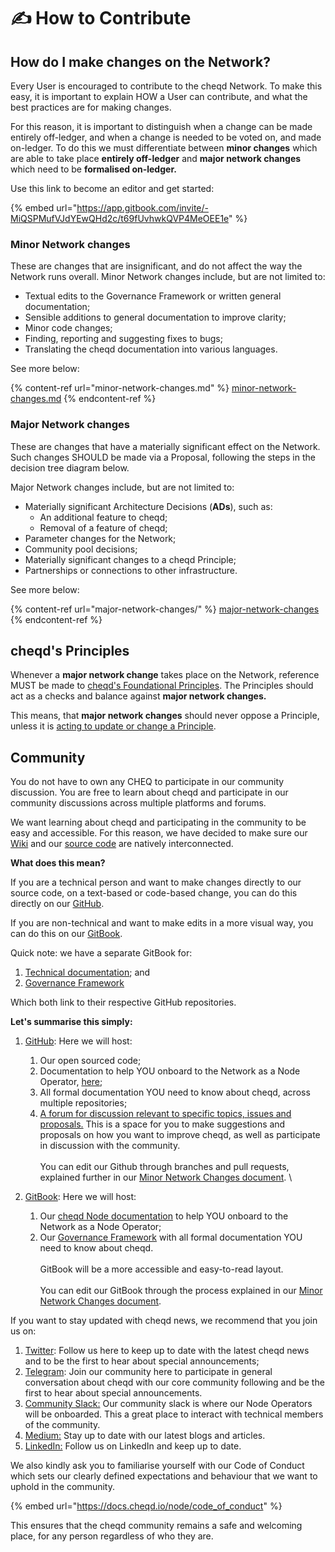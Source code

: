 # ✍ How to Contribute

## How do I make changes on the Network?

Every User is encouraged to contribute to the cheqd Network. To make this easy, it is important to explain HOW a User can contribute, and what the best practices are for making changes.

For this reason, it is important to distinguish when a change can be made entirely off-ledger, and when a change is needed to be voted on, and made on-ledger. To do this we must differentiate between **minor changes** which are able to take place **entirely off-ledger** and **major network changes** which need to be **formalised on-ledger.**

Use this link to become an editor and get started:

{% embed url="https://app.gitbook.com/invite/-MiQSPMufVJdYEwQHd2c/t69fUvhwkQVP4MeOEE1e" %}

### **Minor Network changes**

These are changes that are insignificant, and do not affect the way the Network runs overall. Minor Network changes include, but are not limited to:

* Textual edits to the Governance Framework or written general documentation;
* Sensible additions to general documentation to improve clarity;
* Minor code changes;
* Finding, reporting and suggesting fixes to bugs;
* Translating the cheqd documentation into various languages.

See more below:

{% content-ref url="minor-network-changes.md" %}
[minor-network-changes.md](minor-network-changes.md)
{% endcontent-ref %}

### Major Network changes

These are changes that have a materially significant effect on the Network. Such changes SHOULD be made via a Proposal, following the steps in the decision tree diagram below.

Major Network changes include, but are not limited to:

* Materially significant Architecture Decisions (**ADs**), such as:
  * An additional feature to cheqd;
  * Removal of a feature of cheqd;
* Parameter changes for the Network;
* Community pool decisions;
* Materially significant changes to a cheqd Principle;
* Partnerships or connections to other infrastructure.

See more below:

{% content-ref url="major-network-changes/" %}
[major-network-changes](major-network-changes/)
{% endcontent-ref %}

## cheqd's Principles

Whenever a **major network change** takes place on the Network, reference MUST be made to [cheqd's Foundational Principles](https://docs.cheqd.io/governance/principles#foundational-principles). The Principles should act as a checks and balance against **major network changes.**

This means, that **major network changes** should never oppose a Principle, unless it is [acting to update or change a Principle](https://docs.cheqd.io/governance/principles#foundational-principles). 

## Community

You do not have to own any CHEQ to participate in our community discussion. You are free to learn about cheqd and participate in our community discussions across multiple platforms and forums.

We want learning about cheqd and participating in the community to be easy and accessible. For this reason, we have decided to make sure our [Wiki](https://docs.cheqd.io/governance/) and our [source code](https://github.com/cheqd/cheqd-node) are natively interconnected.

**What does this mean?**

If you are a technical person and want to make changes directly to our source code, on a text-based or code-based change, you can do this directly on our [GitHub](https://github.com/cheqd).

If you are non-technical and want to make edits in a more visual way, you can do this on our [GitBook](https://docs.cheqd.io/governance/).

Quick note: we have a separate GitBook for:

1. [Technical documentation](https://docs.cheqd.io/node/); and
2. [Governance Framework](https://docs.cheqd.io/governance/)

Which both link to their respective GitHub repositories.

**Let's summarise this simply:**

1. [GitHub](https://github.com/cheqd): Here we will host:
   1. Our open sourced code;
   2. Documentation to help YOU onboard to the Network as a Node Operator, [here](https://github.com/cheqd/cheqd-node);
   3. All formal documentation YOU need to know about cheqd, across multiple repositories;
   4. [A forum for discussion relevant to specific topics, issues and proposals.](https://github.com/cheqd/cheqd-governance/discussions) This is a space for you to make suggestions and proposals on how you want to improve cheqd, as well as participate in discussion with the community. \
      \
      You can edit our Github through branches and pull requests, explained further in our [Minor Network Changes document](https://docs.cheqd.io/governance/contributing/minor-network-changes). \
       
2. [GitBook](https://docs.cheqd.io/governance/): Here we will host:
   1. Our [cheqd Node documentation](https://docs.cheqd.io/node/) to help YOU onboard to the Network as a Node Operator;
   2. Our [Governance Framework](https://docs.cheqd.io/governance) with all formal documentation YOU need to know about cheqd.\
      \
      GitBook will be a more accessible and easy-to-read layout.  \
      \
      You can edit our GitBook through the process explained in our [Minor Network Changes document](https://docs.cheqd.io/governance/contributing/minor-network-changes).

If you want to stay updated with cheqd news, we recommend that you join us on:

1. [Twitter](https://twitter.com/cheqd_io): Follow us here to keep up to date with the latest cheqd news and to be the first to hear about special announcements;
2. [Telegram](https://t.me/cheqd): Join our community here to participate in general conversation about cheqd with our core community following and be the first to hear about special announcements.
3. [Community Slack:](https://join.slack.com/t/cheqd-community/shared_invite/zt-toqyo7b7-2g9qDRjx3otd6529dTqeIA) Our community slack is where our Node Operators will be onboarded. This a great place to interact with technical members of the community.  
4. [Medium:](https://blog.cheqd.io) Stay up to date with our latest blogs and articles.
5. [LinkedIn:](https://www.linkedin.com/company/cheqd-identity/) Follow us on LinkedIn and keep up to date.

We also kindly ask you to familiarise yourself with our Code of Conduct which sets our clearly defined expectations and behaviour that we want to uphold in the community.

{% embed url="https://docs.cheqd.io/node/code_of_conduct" %}

This ensures that the cheqd community remains a safe and welcoming place, for any person regardless of who they are.
